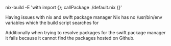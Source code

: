 nix-build -E 'with import <nixpkgs> {}; callPackage ./default.nix {}'

Having issues with nix and swift package manager
Nix has no /usr/bin/env variables which the build script searches for

Additionally when trying to resolve packages for the swift package manager it fails because
it cannot find the packages hosted on Github.